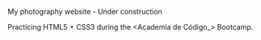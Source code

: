 My photography website - Under construction

Practicing HTML5 + CSS3 during the <Academia de Código_> Bootcamp.
